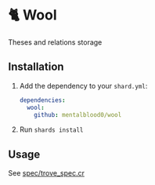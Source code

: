 # 🐈 Wool

Theses and relations storage

## Installation

1. Add the dependency to your `shard.yml`:

   ```yaml
   dependencies:
     wool:
       github: mentalblood0/wool
   ```

2. Run `shards install`

## Usage

See [spec/trove_spec.cr](./spec/wool_spec.cr)
